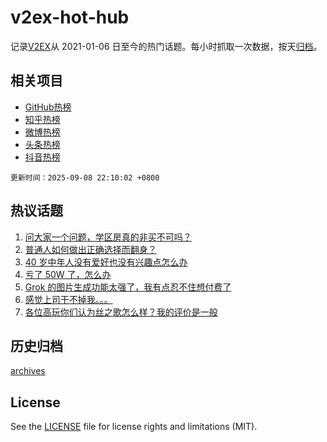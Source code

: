 # v2ex-hot-hub

 记录[V2EX](https://www.v2ex.com/)从 2021-01-06 日至今的热门话题。每小时抓取一次数据，按天[归档](archives)。
 
 ## 相关项目

- [GitHub热榜](https://github.com/snaildev/github-hot-hub)
- [知乎热榜](https://github.com/snaildev/zhihu-hot-hub)
- [微博热榜](https://github.com/snaildev/weibo-hot-hub)
- [头条热榜](https://github.com/snaildev/toutiao-hot-hub)
- [抖音热榜](https://github.com/snaildev/douyin-hot-hub)


 `更新时间：2025-09-08 22:10:02 +0800`

## 热议话题

1. [问大家一个问题，学区房真的非买不可吗？](https://www.v2ex.com/t/1157658)
1. [普通人如何做出正确选择而翻身？](https://www.v2ex.com/t/1157703)
1. [40 岁中年人没有爱好也没有兴趣点怎么办](https://www.v2ex.com/t/1157679)
1. [亏了 50W 了，怎么办](https://www.v2ex.com/t/1157737)
1. [Grok 的图片生成功能太强了，我有点忍不住想付费了](https://www.v2ex.com/t/1157694)
1. [感觉上司干不掉我。。。](https://www.v2ex.com/t/1157697)
1. [各位高玩你们认为丝之歌怎么样？我的评价是一般](https://www.v2ex.com/t/1157698)

## 历史归档

[archives](archives)

## License

See the [LICENSE](LICENSE) file for license rights and limitations (MIT).
